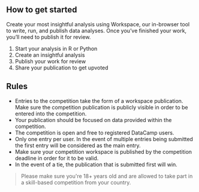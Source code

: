 ## How to get started
Create your most insightful analysis using Workspace, our in-browser tool to write, run, and publish data analyses. Once you’ve finished your work, you’ll need to publish it for review.

1. Start your analysis in R or Python
2. Create an insightful analysis
3. Publish your work for review
4. Share your publication to get upvoted

## Rules

* Entries to the competition take the form of a workspace publication. Make sure the competition publication is publicly visible in order to be entered into the competition.
* Your publication should be focused on data provided within the competition.
* The competition is open and free to registered DataCamp users.
* Only one entry per user. In the event of multiple entries being submitted the first entry will be considered as the main entry.
* Make sure your competition workspace is published by the competition deadline in order for it to be valid.
* In the event of a tie, the publication that is submitted first will win.

> Please make sure you're 18+ years old and are allowed to take part in a skill-based competition from your country.
